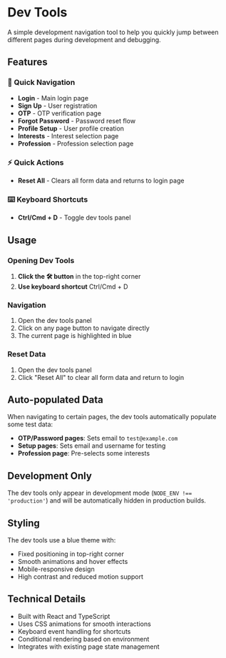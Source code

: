# Dev Tools

A simple development navigation tool to help you quickly jump between different pages during development and debugging.

## Features

### 🚀 Quick Navigation
- **Login** - Main login page
- **Sign Up** - User registration
- **OTP** - OTP verification page
- **Forgot Password** - Password reset flow
- **Profile Setup** - User profile creation
- **Interests** - Interest selection page
- **Profession** - Profession selection page

### ⚡ Quick Actions
- **Reset All** - Clears all form data and returns to login page

### ⌨️ Keyboard Shortcuts
- **Ctrl/Cmd + D** - Toggle dev tools panel

## Usage

### Opening Dev Tools
1. **Click the 🛠️ button** in the top-right corner
2. **Use keyboard shortcut** Ctrl/Cmd + D

### Navigation
1. Open the dev tools panel
2. Click on any page button to navigate directly
3. The current page is highlighted in blue

### Reset Data
1. Open the dev tools panel
2. Click "Reset All" to clear all form data and return to login

## Auto-populated Data

When navigating to certain pages, the dev tools automatically populate some test data:

- **OTP/Password pages**: Sets email to `test@example.com`
- **Setup pages**: Sets email and username for testing
- **Profession page**: Pre-selects some interests

## Development Only

The dev tools only appear in development mode (`NODE_ENV !== 'production'`) and will be automatically hidden in production builds.

## Styling

The dev tools use a blue theme with:
- Fixed positioning in top-right corner
- Smooth animations and hover effects
- Mobile-responsive design
- High contrast and reduced motion support

## Technical Details

- Built with React and TypeScript
- Uses CSS animations for smooth interactions
- Keyboard event handling for shortcuts
- Conditional rendering based on environment
- Integrates with existing page state management